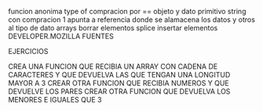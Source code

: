 funcion anonima
type of
compracion por == 
objeto y dato primitivo string con compracion 1 apunta a referencia donde se alamacena los datos y otros al tipo de dato
arrays borrar elementos splice
insertar elementos
DEVELOPER.MOZILLA FUENTES


EJERCICIOS

CREA UNA FUNCION QUE RECIBIA UN ARRAY CON CADENA DE CARACTERES Y QUE DEVUELVA LAS QUE TENGAN UNA LONGITUD MAYOR A 3
CREAR OTRA FUNCION QUE RECIBIA NUMEROS Y QUE DEVUELVE LOS PARES
CREAR OTRA FUNCION QUE DEVUELVA LOS MENORES E IGUALES QUE 3